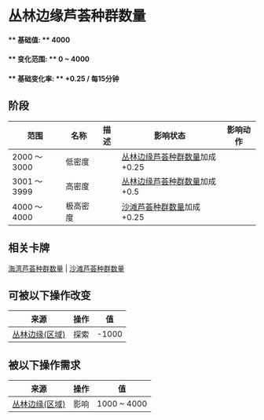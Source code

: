 # 丛林边缘芦荟种群数量  
#### ** 基础值: ** 4000   
#### ** 变化范围: ** 0 ~ 4000  
#### ** 基础变化率: ** +0.25 / 每15分钟  
## 阶段  
范围  |  名称  |  描述  |  影响状态  |  影响动作  
----  |  ----  |  ----  |  ----  |  ----  
2000 ～ 3000  |  低密度  |    |  [丛林边缘芦荟种群数量](AloeVera_OutskirtsPop.md)加成+0.25  |    
3001 ～ 3999  |  高密度  |    |  [丛林边缘芦荟种群数量](AloeVera_OutskirtsPop.md)加成+0.5  |    
4000 ～ 4000  |  极高密度  |    |  [沙滩芦荟种群数量](AloeVera_BeachPop.md)加成+0.25  |    
## 相关卡牌  
[海湾芦荟种群数量](AloeVera_BayPop.md)  |  [沙滩芦荟种群数量](AloeVera_BeachPop.md)  
## 可被以下操作改变  
来源  |  操作  |  值  
----  |  ----  |  ----  
[丛林边缘(区域)](Outskirts.md)  |  探索  |  -1000  
## 被以下操作需求  
来源  |  操作  |  值  
----  |  ----  |  ----  
[丛林边缘(区域)](Outskirts.md)  |  影响  |  1000 ~ 4000  


<script>document.title="丛林边缘芦荟种群数量 - 卡牌生存百科 Card Survival Wiki";</script>